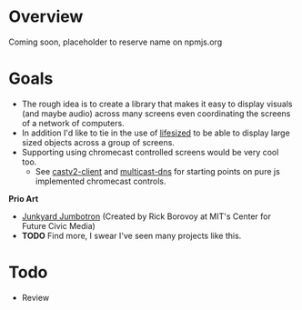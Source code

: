 # Overview
Coming soon, placeholder to reserve name on npmjs.org

# Goals
 - The rough idea is to create a library that makes it easy to display visuals (and maybe audio) across many
screens even coordinating the screens of a network of computers.
 - In addition I'd like to tie in the use of [lifesized](http://npmjs.org/lifesized) to be able to display large sized
objects across a group of screens.
 - Supporting using chromecast controlled screens would be very cool too.
   - See [castv2-client](http://npmjs.org/castv2-client) and [multicast-dns](http://npmjs.org/multicast-dns) for starting points on pure js implemented chromecast controls.

**Prio Art**
  - [Junkyard Jumbotron](https://vimeo.com/20962561) (Created by Rick Borovoy at MIT's Center for Future Civic Media)
  - **TODO** Find more, I swear I've seen many projects like this.

# Todo
 - Review
